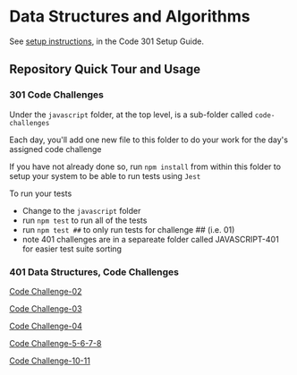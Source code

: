 # Data Structures and Algorithms

See [setup instructions](https://codefellows.github.io/setup-guide/code-301/3-code-challenges), in the Code 301 Setup Guide.

## Repository Quick Tour and Usage

### 301 Code Challenges

Under the `javascript` folder, at the top level, is a sub-folder called `code-challenges`

Each day, you'll add one new file to this folder to do your work for the day's assigned code challenge

If you have not already done so, run `npm install` from within this folder to setup your system to be able to run tests using `Jest`

To run your tests

- Change to the `javascript` folder
- run `npm test` to run all of the tests
- run `npm test ##` to only run tests for challenge ## (i.e. 01)
- note 401 challenges are in a separeate folder called JAVASCRIPT-401 for easier test suite sorting

### 401 Data Structures, Code Challenges

[Code Challenge-02](./javascript-401/challenge-class01/README.md)

[Code Challenge-03](./javascript-401/challenge-class-02/README.md)

[Code Challenge-04](./javascript-401/challenge-class-03/README.md)

[Code Challenge-5-6-7-8](./javascript-401/challenge-class-04/README.md)

[Code Challenge-10-11](./javascript-401/challenge-10/README.md)

